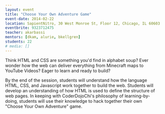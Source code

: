 ```yaml
---
layout: event
title: "Choose Your Own Adventure Game"
event-date: 2014-02-22
location: SapientNitro, 30 West Monroe St, Floor 12, Chicago, IL 60603
eventbrite: 9323712475
teacher: akarbassi
mentors: [dkam, alurie, bkellgren]
students: 22
# media: []
---
```


Think HTML and CSS are something you'd find in alphabet soup? Ever wonder how the web can deliver everything from Minecraft maps to YouTube Videos? Eager to learn and ready to build?

By the end of the session, students will understand how the language HTML, CSS, and Javascript work together to build the web. Students will develop an understanding of how HTML is used to define the structure of web pages. In keeping with CoderDojoChi's philosophy of learning-by-doing, students will use their knowledge to hack together their own "Choose Your Own Adventure" game.

